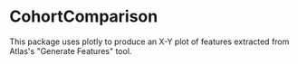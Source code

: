 # CohortComparison

This package uses plotly to produce an X-Y plot of features extracted from Atlas's "Generate Features" tool. 